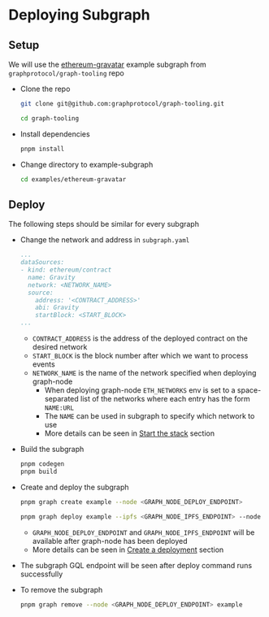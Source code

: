 # Deploying Subgraph

## Setup

We will use the [ethereum-gravatar](https://github.com/graphprotocol/graph-tooling/tree/%40graphprotocol/graph-cli%400.58.0/examples/ethereum-gravatar) example subgraph from `graphprotocol/graph-tooling` repo

- Clone the repo
  ```bash
  git clone git@github.com:graphprotocol/graph-tooling.git
  
  cd graph-tooling
  ```

- Install dependencies
  ```bash
  pnpm install
  ```

- Change directory to example-subgraph
  ```bash
  cd examples/ethereum-gravatar
  ```

## Deploy

The following steps should be similar for every subgraph

- Change the network and address in `subgraph.yaml`
  ```yaml
  ...
  dataSources:
  - kind: ethereum/contract
    name: Gravity
    network: <NETWORK_NAME>
    source:
      address: '<CONTRACT_ADDRESS>'
      abi: Gravity
      startBlock: <START_BLOCK>
  ...
  ```
  - `CONTRACT_ADDRESS` is the address of the deployed contract on the desired network
  - `START_BLOCK` is the block number after which we want to process events
  - `NETWORK_NAME` is the name of the network specified when deploying graph-node
    - When deploying graph-node `ETH_NETWORKS` env is set to a space-separated list of the networks where each entry has the form `NAME:URL`
    - The `NAME` can be used in subgraph to specify which network to use
    - More details can be seen in [Start the stack](./README.md#start-the-stack) section

- Build the subgraph
  ```bash
  pnpm codegen
  pnpm build
  ```

- Create and deploy the subgraph
  ```bash
  pnpm graph create example --node <GRAPH_NODE_DEPLOY_ENDPOINT>
  
  pnpm graph deploy example --ipfs <GRAPH_NODE_IPFS_ENDPOINT> --node <GRAPH_NODE_DEPLOY_ENDPOINT>
  ```
  - `GRAPH_NODE_DEPLOY_ENDPOINT` and `GRAPH_NODE_IPFS_ENDPOINT` will be available after graph-node has been deployed
  - More details can be seen in [Create a deployment](./README.md#create-a-deployment) section 

- The subgraph GQL endpoint will be seen after deploy command runs successfully

- To remove the subgraph
  ```bash
  pnpm graph remove --node <GRAPH_NODE_DEPLOY_ENDPOINT> example
  ```
